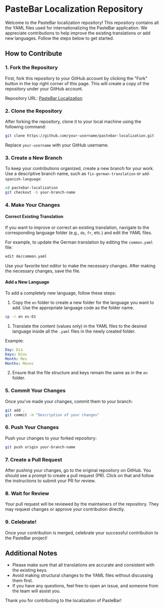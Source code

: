 
# PasteBar Localization Repository

Welcome to the PasteBar localization repository! This repository contains all the YAML files used for internationalizing the PasteBar application. We appreciate contributions to help improve the existing translations or add new languages. Follow the steps below to get started.

## How to Contribute

### 1. Fork the Repository

First, fork this repository to your GitHub account by clicking the "Fork" button in the top right corner of this page. This will create a copy of the repository under your GitHub account.

Repository URL: [PasteBar Localization](https://github.com/PasteBar/pastebar-localization)

### 2. Clone the Repository

After forking the repository, clone it to your local machine using the following command:

```bash
git clone https://github.com/your-username/pastebar-localization.git
```

Replace `your-username` with your GitHub username.

### 3. Create a New Branch

To keep your contributions organized, create a new branch for your work. Use a descriptive branch name, such as `fix-german-translation` or `add-spanish-language`:

```bash
cd pastebar-localization
git checkout -b your-branch-name
```

### 4. Make Your Changes

#### Correct Existing Translation

If you want to improve or correct an existing translation, navigate to the corresponding language folder (e.g., `de`, `fr`, etc.) and edit the YAML files.

For example, to update the German translation by editing the `common.yaml` file:

```bash
edit de/common.yaml
```

Use your favorite text editor to make the necessary changes. After making the necessary changes, save the file.

#### Add a New Language

To add a completely new language, follow these steps:

1. Copy the `en` folder to create a new folder for the language you want to add. Use the appropriate language code as the folder name.

```bash
cp -r en es-ES
```

1. Translate the content (values only) in the YAML files to the desired language inside all the `.yaml` files in the newly created folder.

Example:

```yaml
Day: Día
Days: Días
Month: Mes
Months: Meses
```

2. Ensure that the file structure and keys remain the same as in the `en` folder.

### 5. Commit Your Changes

Once you've made your changes, commit them to your branch:

```bash
git add .
git commit -m "Description of your changes"
```

### 6. Push Your Changes

Push your changes to your forked repository:

```bash
git push origin your-branch-name
```

### 7. Create a Pull Request

After pushing your changes, go to the original repository on GitHub. You should see a prompt to create a pull request (PR). Click on that and follow the instructions to submit your PR for review.

### 8. Wait for Review

Your pull request will be reviewed by the maintainers of the repository. They may request changes or approve your contribution directly.

### 9. Celebrate!

Once your contribution is merged, celebrate your successful contribution to the PasteBar project!

## Additional Notes

- Please make sure that all translations are accurate and consistent with the existing keys.
- Avoid making structural changes to the YAML files without discussing them first.
- If you have any questions, feel free to open an issue, and someone from the team will assist you.

Thank you for contributing to the localization of PasteBar!
